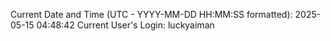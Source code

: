 Current Date and Time (UTC - YYYY-MM-DD HH:MM:SS formatted): 2025-05-15 04:48:42
Current User's Login: luckyaiman
